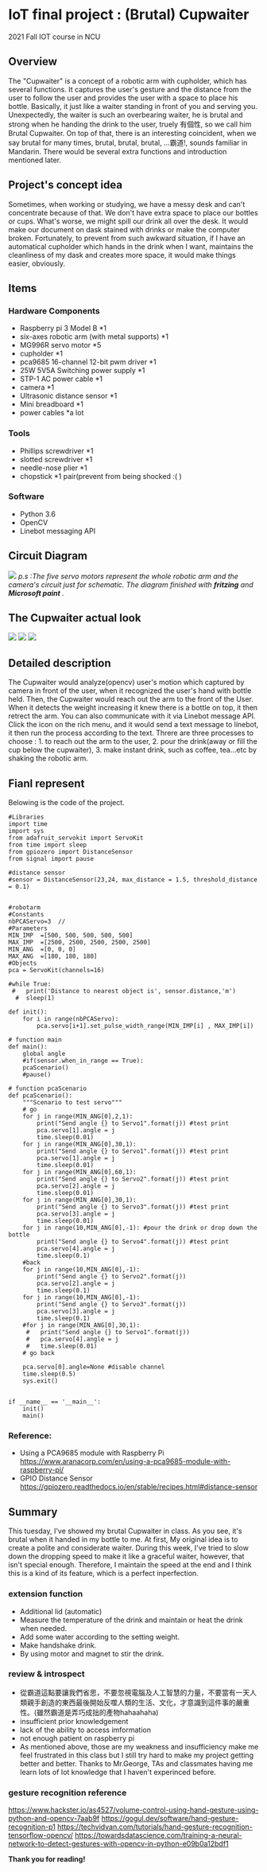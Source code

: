 # IoT final project : (Brutal) Cupwaiter
2021 Fall IOT course in NCU

## Overview
The "Cupwaiter" is a concept of a robotic arm with cupholder, which has several functions. It captures the user's gesture and the distance from the user to follow the user and provides the user with a space to place his bottle. Basically, it just like a waiter standing in front of you and serving you. Unexpectedly, the waiter is such an overbearing waiter, he is brutal and strong when he handing the drink to the user, truely 有個性, so we call him Brutal Cupwaiter. On top of that, there is an interesting coincident, when we say brutal for many times, brutal, brutal, brutal, ...霸道!, sounds familiar in Mandarin. There would be several extra functions and introduction mentioned later.

## Project's concept idea
Sometimes, when working or studying, we have a messy desk and can't concentrate because of that. We don't have extra space to place our bottles or cups. What's worse, we might spill our drink all over the desk. It would make our document on dask stained with drinks or make the computer broken. Fortunately, to prevent from such awkward situation, if I have an automatical cupholder which hands in the drink when I want, maintains the cleanliness of my dask and creates more space, it would make things easier, obviously. 

## Items
### Hardware Components
* Raspberry pi 3 Model B *1
* six-axes robotic arm (with metal supports) *1
* MG996R servo motor *5
* cupholder *1
* pca9685 16-channel 12-bit pwm driver *1
* 25W 5V5A Switching power supply *1
* STP-1 AC power cable *1
* camera *1
* Ultrasonic distance sensor *1
* Mini breadboard *1
* power cables *a lot

### Tools
* Phillips screwdriver *1
* slotted screwdriver *1
* needle-nose plier *1
* chopstick *1 pair(prevent from being shocked :( )

### Software
* Python 3.6
* OpenCV
* Linebot messaging API



## Circuit Diagram
![](https://i.imgur.com/fk2ACCP.jpg)
*p.s :The five servo motors represent the whole robotic arm  and the camera's circuit just for schematic.*
*The diagram finished with **fritzing** and **Microsoft paint** .*

## The Cupwaiter actual look
![](https://i.imgur.com/kFBsjdI.jpg)
![](https://i.imgur.com/CHjdu3y.jpg)
![](https://i.imgur.com/TLLC8YI.jpg)


## Detailed description
The Cupwaiter would analyze(opencv) user's motion which captured by camera in front of the user, when it recognized the user's hand with bottle held. Then, the Cupwaiter would reach out the arm to the front of the User. When it detects the weight increasing it knew there is a bottle on top, it then retrect the arm.
You can also communicate with it via Linebot message API. Click the icon on the rich menu, and it would send a text message to linebot, it then run the process according to the text. Threre are three processes to choose : 1. to reach out the arm to the user, 2. pour the drink(away or fill the cup below the cupwaiter), 3. make instant drink, such as coffee, tea...etc by shaking the robotic arm.

## Fianl represent
Belowing is the code of the project.
```
#Libraries
import time
import sys
from adafruit_servokit import ServoKit
from time import sleep
from gpiozero import DistanceSensor
from signal import pause

#distance sensor 
#sensor = DistanceSensor(23,24, max_distance = 1.5, threshold_distance = 0.1)


#robotarm
#Constants
nbPCAServo=3  //
#Parameters
MIN_IMP  =[500, 500, 500, 500, 500]
MAX_IMP  =[2500, 2500, 2500, 2500, 2500]
MIN_ANG  =[0, 0, 0]
MAX_ANG  =[180, 180, 180]
#Objects
pca = ServoKit(channels=16)

#while True:
 #   print('Distance to nearest object is', sensor.distance,'m')
  #  sleep(1)
  
def init():
    for i in range(nbPCAServo):
        pca.servo[i+1].set_pulse_width_range(MIN_IMP[i] , MAX_IMP[i])

# function main 
def main():
    global angle
    #if(sensor.when_in_range == True):
    pcaScenario()
    #pause()
    
# function pcaScenario 
def pcaScenario():
    """Scenario to test servo"""
    # go
    for j in range(MIN_ANG[0],2,1):
        print("Send angle {} to Servo1".format(j)) #test print
        pca.servo[1].angle = j
        time.sleep(0.01)
    for j in range(MIN_ANG[0],30,1):
        print("Send angle {} to Servo1".format(j)) #test print
        pca.servo[1].angle = j
        time.sleep(0.01)
    for j in range(MIN_ANG[0],60,1):
        print("Send angle {} to Servo2".format(j)) #test print
        pca.servo[2].angle = j
        time.sleep(0.01)
    for j in range(MIN_ANG[0],30,1):
        print("Send angle {} to Servo3".format(j)) #test print
        pca.servo[3].angle = j
        time.sleep(0.01)
    for j in range(10,MIN_ANG[0],-1): #pour the drink or drop down the bottle
        print("Send angle {} to Servo4".format(j)) #test print
        pca.servo[4].angle = j
        time.sleep(0.1)        
    #back
    for j in range(10,MIN_ANG[0],-1):
        print("Send angle {} to Servo2".format(j))
        pca.servo[2].angle = j
        time.sleep(0.1)
    for j in range(10,MIN_ANG[0],-1):
        print("Send angle {} to Servo3".format(j))
        pca.servo[3].angle = j
        time.sleep(0.1)
    #for j in range(MIN_ANG[0],30,1):
     #   print("Send angle {} to Servo1".format(j))
     #   pca.servo[4].angle = j
     #   time.sleep(0.01)
    # go back

    pca.servo[0].angle=None #disable channel
    time.sleep(0.5)
    sys.exit()


if __name__ == '__main__':
    init()
    main()

```

### Reference:
* Using a PCA9685 module with Raspberry Pi
https://www.aranacorp.com/en/using-a-pca9685-module-with-raspberry-pi/
* GPIO Distance Sensor https://gpiozero.readthedocs.io/en/stable/recipes.html#distance-sensor


## Summary
This tuesday, I've showed my brutal Cupwaiter in class. As you see, it's brutal when it handed in my bottle to me. At first, My original idea is to create a polite and considerate waiter. During this week, I've tried to slow down the dropping speed to make it like a graceful waiter, however, that isn't special enough. Therefore, I maintain the speed at the end and I think this is a kind of its feature, which is a perfect inperfection.

### extension function
* Additional lid (automatic)
* Measure the temperature of the drink and maintain or heat the drink when needed.
* Add some water according to the setting weight.
* Make handshake drink.
* By using motor and magnet to stir the drink.

### review & introspect
* 從霸道這點要讓我們省思，不要忽視電腦及人工智慧的力量，不要當有一天人類親手創造的東西最後開始反噬人類的生活、文化，才意識到這件事的嚴重性。(雖然霸道是弄巧成拙的產物hahaahaha)
* insufficient prior knowledgement
* lack of the ability to access imformation
* not enough patient on raspberry pi
* As mentioned above, those are my weakness and insufficiency make me feel frustrated in this class but I still try hard to make my project getting better and better. Thanks to Mr.George, TAs and classmates having me learn lots of Iot knowledge that I haven't experinced before.

### gesture recognition reference
https://www.hackster.io/as4527/volume-control-using-hand-gesture-using-python-and-opencv-7aab9f
https://gogul.dev/software/hand-gesture-recognition-p1
https://techvidvan.com/tutorials/hand-gesture-recognition-tensorflow-opencv/
https://towardsdatascience.com/training-a-neural-network-to-detect-gestures-with-opencv-in-python-e09b0a12bdf1



**Thank you for reading!**
